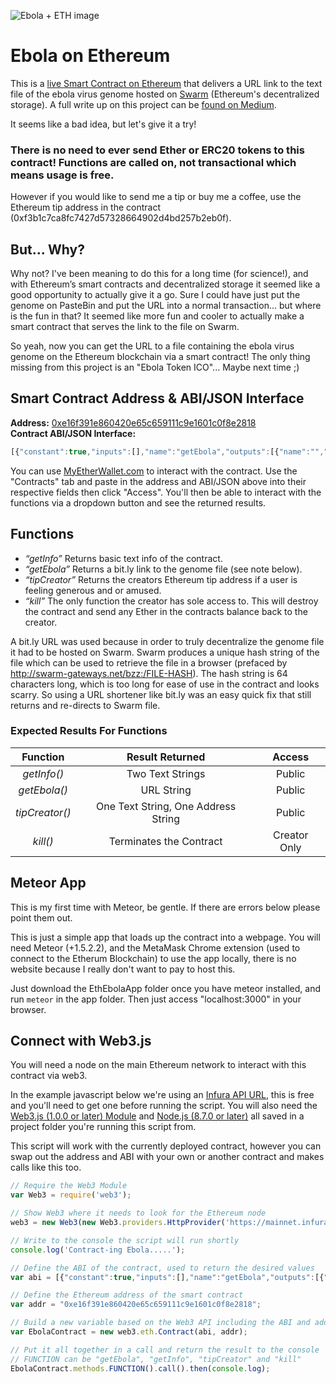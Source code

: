 ![Ebola + ETH image](https://github.com/ThatOtherZach/Ebola-on-Ethereum/blob/images/ebolaeth-sm.png "Ebola + ETH")

# Ebola on Ethereum
This is a [live Smart Contract on Ethereum](https://etherscan.io/address/0xe16f391e860420e65c659111c9e1601c0f8e2818) that delivers a URL link to the text file of the ebola virus genome hosted on [Swarm](http://swarm-gateways.net/bzz:/theswarm.eth/) (Ethereum's decentralized storage). A full write up on this project can be [found on Medium](https://medium.com/@thatotherzach/i-put-the-ebola-virus-on-ethereum-34a832b2f97a).

It seems like a bad idea, but let's give it a try!

### There is no need to ever send Ether or ERC20 tokens to this contract! Functions are called on, not transactional which means usage is free.

However if you would like to send me a tip or buy me a coffee, use the Ethereum tip address in the contract (0xf3b1c7ca8fc7427d57328664902d4bd257b2eb0f).

## But... Why?
Why not? I've been meaning to do this for a long time (for science!), and with Ethereum’s smart contracts and decentralized storage it seemed like a good opportunity to actually give it a go. Sure I could have just put the genome on PasteBin and put the URL into a normal transaction... but where is the fun in that? It seemed like more fun and cooler to actually make a smart contract that serves the link to the file on Swarm.

So yeah, now you can get the URL to a file containing the ebola virus genome on the Ethereum blockchain via a smart contract! The only thing missing from this project is an "Ebola Token ICO"... Maybe next time ;)

## Smart Contract Address & ABI/JSON Interface
**Address:** [0xe16f391e860420e65c659111c9e1601c0f8e2818](https://etherscan.io/address/0xe16f391e860420e65c659111c9e1601c0f8e2818)  
**Contract ABI/JSON Interface:**  
``` javascript
[{"constant":true,"inputs":[],"name":"getEbola","outputs":[{"name":"","type":"string"}],"payable":false,"stateMutability":"view","type":"function"},{"constant":false,"inputs":[],"name":"kill","outputs":[{"name":"","type":"string"}],"payable":false,"stateMutability":"nonpayable","type":"function"},{"constant":true,"inputs":[],"name":"getInfo","outputs":[{"name":"","type":"string"},{"name":"","type":"string"}],"payable":false,"stateMutability":"view","type":"function"},{"constant":true,"inputs":[],"name":"tipCreator","outputs":[{"name":"","type":"string"},{"name":"","type":"address"}],"payable":false,"stateMutability":"view","type":"function"}]
```

You can use [MyEtherWallet.com](https://www.myetherwallet.com/#contracts) to interact with the contract. Use the "Contracts" tab and paste in the address and ABI/JSON above into their respective fields then click "Access". You'll then be able to interact with the functions via a dropdown button and see the returned results.

## Functions
- *“getInfo”* Returns basic text info of the contract.
- *“getEbola”* Returns a bit.ly link to the genome file (see note below).
- *“tipCreator”* Returns the creators Ethereum tip address if a user is feeling generous and or amused.
- *“kill”* The only function the creator has sole access to. This will destroy the contract and send any Ether in the contracts balance back to the creator.

A bit.ly URL was used because in order to truly decentralize the genome file it had to be hosted on Swarm. Swarm produces a unique hash string of the file which can be used to retrieve the file in a browser (prefaced by http://swarm-gateways.net/bzz:/FILE-HASH). The hash string is 64 characters long, which is too long for ease of use in the contract and looks scarry. So using a URL shortener like bit.ly was an easy quick fix that still returns and re-directs to Swarm file.

### Expected Results For Functions
| Function      | Result Returned | Access        |
|:-------------:|:---------------:|:-------------:|
| *getInfo()*   | Two Text Strings | Public     |
| *getEbola()*  | URL String       | Public     |
| *tipCreator()* | One Text String, One Address String   | Public     |
| *kill()*      | Terminates the Contract | Creator Only |

## Meteor App
This is my first time with Meteor, be gentle. If there are errors below please point them out.

This is just a simple app that loads up the contract into a webpage. You will need Meteor (+1.5.2.2), and the MetaMask Chrome extension (used to connect to the Etherum Blockchain) to use the app locally, there is no website because I really don't want to pay to host this.

Just download the EthEbolaApp folder once you have meteor installed, and run ```meteor``` in the app folder. Then just access "localhost:3000" in your browser.

## Connect with Web3.js
You will need a node on the main Ethereum network to interact with this contract via web3.

In the example javascript below we're using an [Infura API URL](https://infura.io/), this is free and you'll need to get one before running the script. You will also need the [Web3.js (1.0.0 or later) Module](https://github.com/ethereum/web3.js/) and [Node.js (8.7.0 or later)](https://nodejs.org/en/) all saved in a project folder you're running this script from.

This script will work with the currently deployed contract, however you can swap out the address and ABI with your own or another contract and makes calls like this too.

``` javascript
// Require the Web3 Module
var Web3 = require('web3');

// Show Web3 where it needs to look for the Ethereum node
web3 = new Web3(new Web3.providers.HttpProvider('https://mainnet.infura.io/YOUR-API-TOKEN-HERE'));

// Write to the console the script will run shortly
console.log('Contract-ing Ebola.....');

// Define the ABI of the contract, used to return the desired values
var abi = [{"constant":true,"inputs":[],"name":"getEbola","outputs":[{"name":"","type":"string"}],"payable":false,"stateMutability":"view","type":"function"},{"constant":false,"inputs":[],"name":"kill","outputs":[{"name":"","type":"string"}],"payable":false,"stateMutability":"nonpayable","type":"function"},{"constant":true,"inputs":[],"name":"getInfo","outputs":[{"name":"","type":"string"},{"name":"","type":"string"}],"payable":false,"stateMutability":"view","type":"function"},{"constant":true,"inputs":[],"name":"tipCreator","outputs":[{"name":"","type":"string"},{"name":"","type":"address"}],"payable":false,"stateMutability":"view","type":"function"}];

// Define the Ethereum address of the smart contract
var addr = "0xe16f391e860420e65c659111c9e1601c0f8e2818";

// Build a new variable based on the Web3 API including the ABI and address of the contract
var EbolaContract = new web3.eth.Contract(abi, addr);

// Put it all together in a call and return the result to the console
// FUNCTION can be "getEbola", "getInfo", "tipCreator" and "kill"
EbolaContract.methods.FUNCTION().call().then(console.log);
```
